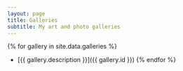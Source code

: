 ```yaml
---
layout: page
title: Galleries
subtitle: My art and photo galleries
---
```


{% for gallery in site.data.galleries %}
- [{{ gallery.description }}]({{ gallery.id }})
{% endfor %}